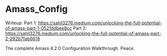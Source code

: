 # Amass_Config

Writeup:
Part 1: https://sahil3276.medium.com/unlocking-the-full-potential-of-amass-part-1-0521ddbee8cc
Part 2: https://sahil3276.medium.com/unlocking-the-full-potential-of-amass-part-2-292b7fab6618

The complete Amass 4.2.0 Configuration Walkthrough.
Peace.
